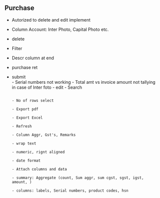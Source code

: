 

## Purchase
- Autorized to delete and edit implement
- Column Account: Inter Photo, Capital Photo etc.
- delete																									
- Filter
- Descr column at end
- purchase ret
- submit																				
																									- Serial numbers not working
																									- Total amt vs invoice amount not tallying in case of Inter foto
																									- edit
																									- Search

																									- No of rows select
																									- Export pdf
																									- Export Excel
																									- Refresh
																									- Column Aggr, Gst's, Remarks
																									- wrap text
																									- numeric, rignt aligned
																									- date format
																									- Attach columns and data
																									- summary: Aggregate (count, Sum aggr, sum cgst, sgst, igst, amount, )
																									- columns: labels, Serial numbers, product codes, hsn